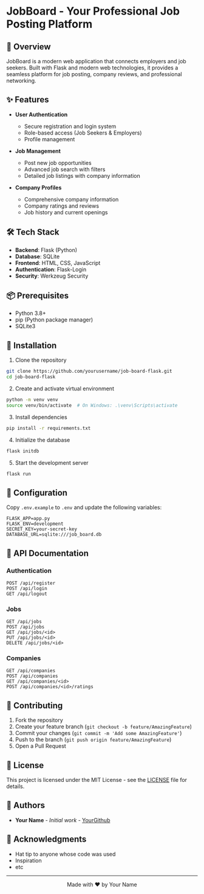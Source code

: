 # JobBoard - Your Professional Job Posting Platform

## 🚀 Overview

JobBoard is a modern web application that connects employers and job seekers. Built with Flask and modern web technologies, it provides a seamless platform for job posting, company reviews, and professional networking.

## ✨ Features

- **User Authentication**

  - Secure registration and login system
  - Role-based access (Job Seekers & Employers)
  - Profile management

- **Job Management**

  - Post new job opportunities
  - Advanced job search with filters
  - Detailed job listings with company information

- **Company Profiles**
  - Comprehensive company information
  - Company ratings and reviews
  - Job history and current openings

## 🛠 Tech Stack

- **Backend**: Flask (Python)
- **Database**: SQLite
- **Frontend**: HTML, CSS, JavaScript
- **Authentication**: Flask-Login
- **Security**: Werkzeug Security

## 📦 Prerequisites

- Python 3.8+
- pip (Python package manager)
- SQLite3

## 🚀 Installation

1. Clone the repository

```bash
git clone https://github.com/yourusername/job-board-flask.git
cd job-board-flask
```

2. Create and activate virtual environment

```bash
python -m venv venv
source venv/bin/activate  # On Windows: .\venv\Scripts\activate
```

3. Install dependencies

```bash
pip install -r requirements.txt
```

4. Initialize the database

```bash
flask initdb
```

5. Start the development server

```bash
flask run
```

## 🔧 Configuration

Copy `.env.example` to `.env` and update the following variables:

```env
FLASK_APP=app.py
FLASK_ENV=development
SECRET_KEY=your-secret-key
DATABASE_URL=sqlite:///job_board.db
```

## 📝 API Documentation

### Authentication

```
POST /api/register
POST /api/login
GET /api/logout
```

### Jobs

```
GET /api/jobs
POST /api/jobs
GET /api/jobs/<id>
PUT /api/jobs/<id>
DELETE /api/jobs/<id>
```

### Companies

```
GET /api/companies
POST /api/companies
GET /api/companies/<id>
POST /api/companies/<id>/ratings
```

## 🤝 Contributing

1. Fork the repository
2. Create your feature branch (`git checkout -b feature/AmazingFeature`)
3. Commit your changes (`git commit -m 'Add some AmazingFeature'`)
4. Push to the branch (`git push origin feature/AmazingFeature`)
5. Open a Pull Request

## 📄 License

This project is licensed under the MIT License - see the [LICENSE](LICENSE) file for details.

## 👥 Authors

- **Your Name** - _Initial work_ - [YourGithub](https://github.com/yourusername)

## 🙏 Acknowledgments

- Hat tip to anyone whose code was used
- Inspiration
- etc

---

<p align="center">Made with ❤️ by Your Name</p>